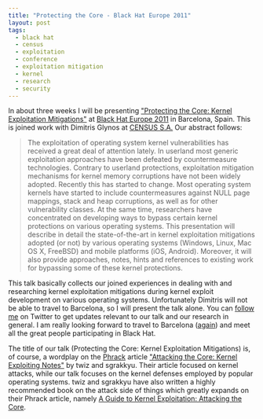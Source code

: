 ```yaml
---
title: "Protecting the Core - Black Hat Europe 2011"
layout: post
tags:
  - black hat
  - census
  - exploitation
  - conference
  - exploitation mitigation
  - kernel
  - research
  - security
---
```

In about three weeks I will be presenting ["Protecting the Core: Kernel
Exploitation Mitigations"](https://www.blackhat.com/html/bh-eu-11/bh-eu-11-briefings.html#Argyroudis)
at [Black Hat Europe 2011](https://www.blackhat.com/html/bh-eu-11/bh-eu-11-home.html)
in Barcelona, Spain. This is joined work with Dimitris Glynos at
[CENSUS S.A.](http://census-labs.com/) Our abstract follows:

> The exploitation of operating system kernel vulnerabilities has received a
> great deal of attention lately. In userland most generic exploitation
> approaches have been defeated by countermeasure technologies. Contrary to
> userland protections, exploitation mitigation mechanisms for kernel memory
> corruptions have not been widely adopted. Recently this has started to change.
> Most operating system kernels have started to include countermeasures against
> NULL page mappings, stack and heap corruptions, as well as for other
> vulnerability classes. At the same time, researchers have concentrated on
> developing ways to bypass certain kernel protections on various operating
> systems. This presentation will describe in detail the state-of-the-art in
> kernel exploitation mitigations adopted (or not) by various operating systems
> (Windows, Linux, Mac OS X, FreeBSD) and mobile platforms (iOS, Android).
> Moreover, it will also provide approaches, notes, hints and references to
> existing work for bypassing some of these kernel protections.

This talk basically collects our joined experiences in dealing with and
researching kernel exploitation mitigations during kernel exploit development on
various operating systems. Unfortunately Dimitris will not be able to travel to
Barcelona, so I will present the talk alone. You can
[follow me](http://twitter.com/_argp) on Twitter to get updates relevant to our
talk and our research in general. I am really looking forward to travel to
Barcelona ([again](http://argp.github.io/2010/04/22/blackhat-eu-2010-update/))
and meet all the great people participating in Black Hat.

The title of our talk (Protecting the Core: Kernel Exploitation Mitigations) is,
of course, a wordplay on the [Phrack](http://www.phrack.org/) article
["Attacking the Core: Kernel Exploiting
Notes"](http://www.phrack.org/issues/64/6.html#article) by twiz and sgrakkyu.
Their article focused on kernel attacks, while our talk focuses on the kernel
defenses employed by popular operating systems. twiz and sgrakkyu have also
written a highly recommended book on the attack side of things which greatly
expands on their Phrack article, namely [A Guide to Kernel Exploitation:
Attacking the Core](http://www.amazon.com/gp/product/1597494860/ref=as_li_ss_tl?ie=UTF8&tag=oss042-20&linkCode=as2&camp=1789&creative=390957&creativeASIN=1597494860).
